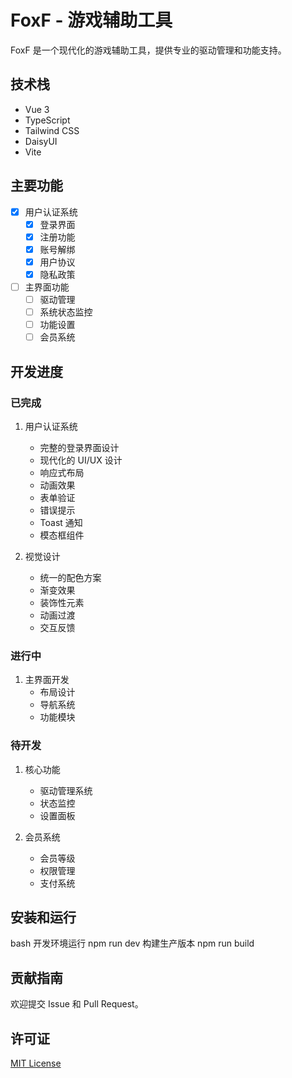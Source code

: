 # FoxF - 游戏辅助工具

FoxF 是一个现代化的游戏辅助工具，提供专业的驱动管理和功能支持。

## 技术栈

- Vue 3
- TypeScript
- Tailwind CSS
- DaisyUI
- Vite

## 主要功能

- [x] 用户认证系统
  - [x] 登录界面
  - [x] 注册功能
  - [x] 账号解绑
  - [x] 用户协议
  - [x] 隐私政策

- [ ] 主界面功能
  - [ ] 驱动管理
  - [ ] 系统状态监控
  - [ ] 功能设置
  - [ ] 会员系统

## 开发进度

### 已完成

1. 用户认证系统
   - 完整的登录界面设计
   - 现代化的 UI/UX 设计
   - 响应式布局
   - 动画效果
   - 表单验证
   - 错误提示
   - Toast 通知
   - 模态框组件

2. 视觉设计
   - 统一的配色方案
   - 渐变效果
   - 装饰性元素
   - 动画过渡
   - 交互反馈

### 进行中

1. 主界面开发
   - 布局设计
   - 导航系统
   - 功能模块

### 待开发

1. 核心功能
   - 驱动管理系统
   - 状态监控
   - 设置面板

2. 会员系统
   - 会员等级
   - 权限管理
   - 支付系统

## 安装和运行
bash
开发环境运行
npm run dev
构建生产版本
npm run build

## 贡献指南

欢迎提交 Issue 和 Pull Request。

## 许可证

[MIT License](LICENSE)